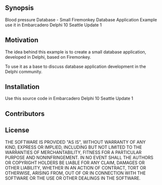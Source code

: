 ## Synopsis

Blood pressure Database - Small Firemonkey Database Application Example
use it in Embarcadero Delphi 10 Seattle Update 1

## Motivation

The idea behind this example is to create a small database application, developed in Delphi, based on Firemonkey.

To use it as a base to discuss database application development in the Delphi community.

## Installation

Use this source code in  Embarcadero Delphi 10 Seattle Update 1

## Contributors

## License

THE SOFTWARE IS PROVIDED "AS IS", WITHOUT WARRANTY OF ANY KIND, EXPRESS OR IMPLIED, INCLUDING BUT NOT LIMITED TO THE WARRANTIES OF MERCHANTABILITY, FITNESS FOR A PARTICULAR PURPOSE AND NONINFRINGEMENT. IN NO EVENT SHALL THE AUTHORS OR COPYRIGHT HOLDERS BE LIABLE FOR ANY CLAIM, DAMAGES OR OTHER LIABILITY, WHETHER IN AN ACTION OF CONTRACT, TORT OR OTHERWISE, ARISING FROM, OUT OF OR IN CONNECTION WITH THE SOFTWARE OR THE USE OR OTHER DEALINGS IN THE SOFTWARE.